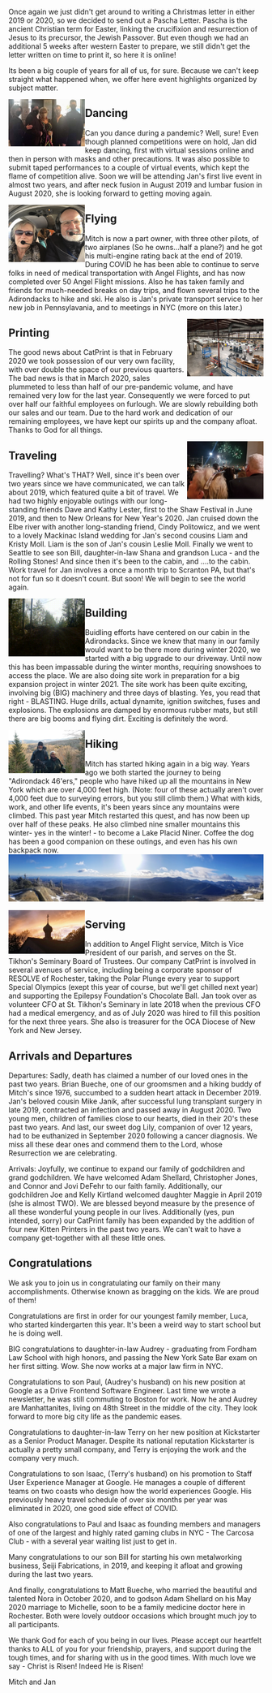 Once again we just didn't get around to writing a Christmas letter in either 2019 or 2020, so we decided to send out a Pascha Letter.  Pascha is the ancient Christian term for Easter, linking the crucifixion and resurrection of Jesus to its precursor, the Jewish Passover.  But even though we had an additional 5 weeks after western Easter to prepare, we still didn't get the letter written on time to print it, so here it is online!

Its been a big couple of years for all of us, for sure.  Because we can't keep straight what happened when, we offer here event highlights organized by subject matter.


<img align="left" width="30%" src="/images/dance-shot.jpg" class="image-left">
  
## Dancing

Can you dance during a pandemic?  Well, sure!  Even though planned competitions were on hold, Jan did keep dancing, first with virtual sessions online and then in person with masks and other precautions. It was also possible to submit taped performances to a couple of virtual events, which kept the flame of competition alive. Soon we will be attending Jan's first live event in almost two years, and after neck fusion in August 2019 and lumbar fusion in August 2020, she is looking forward to getting moving again.  

<img align="left" width="30%" src="/images/IMG_0136.jpg" class="image-left">

## Flying

Mitch is now a part owner, with three other pilots, of two airplanes (So he owns...half a plane?) and he got his multi-engine rating back at the end of 2019.  During COVID he has been able to continue to serve folks in need of medical transportation with Angel Flights, and has now completed over 50 Angel Flight missions.  Also he has taken family and friends for much-needed breaks on day trips, and flown several trips to the Adirondacks to hike and ski. He also is Jan's private transport service to her new job in Pennsylavania, and to meetings in NYC (more on this later.) 

<img align="right" width="30%" src="/images/catprint-factory-floor.jpg" class="image-right">

## Printing

The good news about CatPrint is that in February 2020 we took possession of our very own facility, with over double the space of our previous quarters. The bad news is that in March 2020, sales plummeted to less than half of our pre-pandemic volume, and have remained very low for the last year.  Consequently we were forced to put over half our faithful employees on furlough. We are slowly rebuilding both our sales and our team.  Due to the hard work and dedication of our remaining employees, we have kept our spirits up and the company afloat.  Thanks to God for all things.

<img align="right" width="30%" src="/images/new-years-2020.jpg" class="image-right">

## Traveling

Travelling?  What's THAT?  Well, since it's been over two years since we have communicated, we can talk about 2019, which featured quite a bit of travel.  We had two highly enjoyable outings with our long-standing friends Dave and Kathy Lester, first to the Shaw Festival in June 2019, and then to New Orleans for New Year's 2020.  Jan cruised down the Elbe river with another long-standing friend, Cindy Politowicz, and we went to a lovely Mackinac Island wedding for Jan's second cousins Liam and Kristy Moll.  Liam is the son of Jan's cousin Leslie Moll. Finally we went to Seattle to see son Bill, daughter-in-law Shana and grandson Luca - and the Rolling Stones! And since then it's been to the cabin, and ....to the cabin. Work travel for Jan involves a once a month trip to Scranton PA, but that's not for fun so it doesn't count.  But soon!  We will begin to see the world again.

<img align="left" width="30%" src="/images/blasting-action.gif" class="image-left"> 

## Building
Buidling efforts have centered on our cabin in the Adirondacks.  Since we knew that many in our family would want to be there more during winter 2020, we started with a big upgrade to our driveway.  Until now this has been impassable during the winter months, requiring snowshoes to access the place.  We are also doing site work in preparation for a big expansion project in winter 2021.  The site work has been quite exciting, involving big (BIG) machinery and three days of blasting.  Yes, you read that right - BLASTING.  Huge drills, actual dynamite, ignition switches, fuses and explosions.  The explosions are damped by enormous rubber mats, but still there are big booms and flying dirt.  Exciting is definitely the word.  

<img align="left" width="30%" src="/images/hiking.jpg" class="image-left"> 

## Hiking
Mitch has started hiking again in a big way.  Years ago we both started the journey to being "Adirondack 46'ers," people who have hiked up all the mountains in New York which are over 4,000 feet high. (Note: four of these actually aren't over 4,000 feet due to surveying errors, but you still climb them.) What with kids, work, and other life events, it's been years since any mountains were climbed.  This past year Mitch restarted this quest, and has now been up over half of these peaks.  He also climbed nine smaller mountains this winter- yes in the winter! - to become a Lake Placid Niner.  Coffee the dog has been a good companion on these outings, and even has his own backpack now.  
<img width="100%" src="/images/vanhovenburg-panaroma.jpg">

<img align="left" width="30%" src="/images/st-tikhons-sunset.jpg" class="image-left"> 

## Serving
In addition to Angel Flight service, Mitch is Vice President of our parish, and serves on the St. Tikhon's Seminary Board of Trustees.  Our company CatPrint is involved in several avenues of service, including being a corporate sponsor of RESOLVE of Rochester, taking the Polar Plunge every year to support Special Olympics (exept this year of course, but we'll get chilled next year) and supporting the Epilepsy Foundation's Chocolate Ball.  Jan took over as volunteer CFO at St. Tikhon's Seminary in late 2018 when the previous CFO had a medical emergency, and as of July 2020 was hired to fill this position for the next three years. She also is treasurer for the OCA Diocese of New York and New Jersey.  


## Arrivals and Departures

Departures: Sadly, death has claimed a number of our loved ones in the past two years.  Brian Bueche, one of our groomsmen and a hiking buddy of Mitch's since 1976, succumbed to a sudden heart attack in December 2019.  Jan's beloved cousin Mike Janik, after successful lung transplant surgery in late 2019, contracted an infection and passed away in August 2020. Two young men, children of families close to our hearts, died in their 20's these past two years.  And last, our sweet dog Lily, companion of over 12 years, had to be euthanized in September 2020 following a cancer diagnosis. We miss all these dear ones and commend them to the Lord, whose Resurrection we are celebrating.

Arrivals: Joyfully, we continue to expand our family of godchildren and grand godchildren. We have welcomed Adam Shellard, Christopher Jones,  and Connor and Jovi DeFehr to our faith family.  Additionally, our godchildren Joe and Kelly Kirtland welcomed daughter Maggie in April 2019 (she is almost TWO). We are blessed beyond measure by the presence of all these wonderful young people in our lives. 
Additionally (yes, pun intended, sorry) our CatPrint family has been expanded by the addition of four new Kitten Printers in the past two years.  We can't wait to have a company get-together with all these little ones.  


## Congratulations
We ask you to join us in congratulating our family on their many accomplishments. Otherwise known as bragging on the kids. We are proud of them!

Congratulations are first in order for our youngest family member, Luca, who started kindergarten this year.  It's been a weird way to start school but he is doing well.

BIG congratulations to daughter-in-law Audrey - graduating from Fordham Law School with high honors, and passing the New York Sate Bar exam on her first sitting.  Wow.  She now works at a major law firm in NYC.

Congratulations to son Paul, (Audrey's husband) on his new position at Google as a Drive Frontend Software Engineer. Last time we wrote a newsletter, he was still commuting to Boston for work.  Now he and Audrey are Manhattanites, living on 48th Street in the middle of the city.  They look forward to more big city life as the pandemic eases.

Congratulations to daughter-in-law Terry on her new position at Kickstarter as a Senior Product Manager. Despite its national reputation Kickstarter is actually a pretty small company, and Terry is enjoying the work and the company very much.

Congratulations to son Isaac, (Terry's husband) on his promotion to Staff User Experience Manager at Google.  He manages a couple of different teams on two coasts who design how the world experiences Google. His previously heavy travel schedule of over six months per year was eliminated in 2020, one good side effect of COVID.

Also congratulations to Paul and Isaac as founding members and managers of one of the largest and highly rated gaming clubs in NYC - The Carcosa Club - with a several year waiting list just to get in.

Many congratulations to our son Bill for starting his own metalworking business, Seiji Fabrications, in 2019, and keeping it afloat and growing during the last two years. 

And finally, congratulations to Matt Bueche, who married the beautiful and talented Nora in October 2020, and to godson Adam Shellard on his May 2020 marriage to Michelle, soon to be a family medicine doctor here in Rochester.  Both were lovely outdoor occasions which brought much joy to all participants. 

We thank God for each of you being in our lives.  Please accept our heartfelt thanks to ALL of you for your friendship, prayers, and support during the tough times, and for sharing with us in the good times. With much love we say - Christ is Risen!  Indeed He is Risen!

Mitch and Jan


